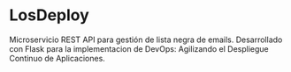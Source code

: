 # LosDeploy
Microservicio REST API para gestión de lista negra de emails. Desarrollado con Flask para la implementacion de DevOps: Agilizando el Despliegue Continuo de Aplicaciones.
